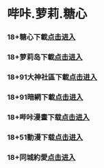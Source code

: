 # 哔咔.萝莉.糖心
### 18+糖心下載<a rel="nofollow noopener" href="https://delta0321.skyvortex.icu/mk/28178/oebg21tx" target="_blank">点击进入</a>
### 18+萝莉岛下載<a rel="nofollow noopener" href="https://beta0324.nexokick.icu/ck/34222/ovtluoli" target="_blank">点击进入</a>
### 18+91大神社區下載<a rel="nofollow noopener" href="https://237d.fbgmjat.xyz/chan/GS2187/nyBw" target="_blank">点击进入</a>
### 18+91暗網下載<a rel="nofollow noopener" href="https://d25a3.mfhgcphr.cc/aff-a6SG6" target="_blank">点击进入</a>
### 18+哔咔漫畫下载<a rel="nofollow noopener" href="https://0324lab.techdaze.icu/mk/28180/oebg21bk" target="_blank">点击进入</a>
### 18+51動漫下载<a rel="nofollow noopener" href="https://api0324.jumbodots.icu/ck/28182/oebg21mh" target="_blank">点击进入</a>
### 18+同城約愛<a rel="nofollow noopener" href="https://5280.krctjym.cc/?code=aZJ6Q&c=16921" target="_blank">点击进入</a>
